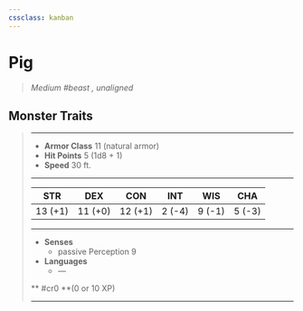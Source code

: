 ```yaml
---
cssclass: kanban
---
```


# Pig
>*Medium #beast , unaligned*
## Monster Traits
>___
>- **Armor Class** 11 (natural armor)
>- **Hit Points** 5 (1d8 + 1)
>- **Speed** 30 ft.
>___
>|STR|DEX|CON|INT|WIS|CHA|
>|:---:|:---:|:---:|:---:|:---:|:---:|
>|13 (+1)|11 (+0)|12 (+1)|2 (-4)|9 (-1)|5 (-3)|
>___
>- **Senses**
>	 - passive Perception 9
>- **Languages**
>	 - —
>
> ** #cr0 **(0 or 10 XP)
>___